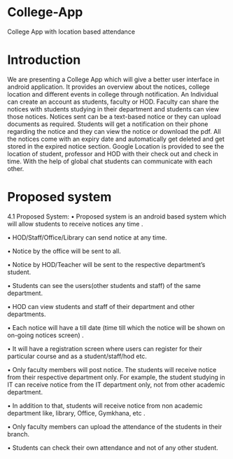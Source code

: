 # College-App
College App with location based attendance

# Introduction

We are presenting a College App which will give a better user interface in android application. It provides an overview about the notices, college location and different events in college through notification.
An Individual can create an account as students, faculty or HOD. Faculty can share the notices with students studying in their department and students can view those notices. Notices sent can be a text-based notice or they can upload documents as required. Students will get a notification on their phone regarding the notice and they can view the notice or download the pdf. All the notices come with an expiry date and automatically get deleted and get stored in the expired notice section. Google Location is provided to see the location of student, professor and HOD with their check out and check in time. With the help of global chat students can communicate with each other.

# Proposed system

4.1 Proposed System:
• Proposed system is an android based system which will allow students to receive notices any time . 

• HOD/Staff/Office/Library can send notice at any time. 

• Notice by the office will be sent to all.

 • Notice by HOD/Teacher will be sent to the respective department’s student. 
 
• Students can see the users(other students and staff) of the same department.

 • HOD can view students and staff of their department and other departments.
 
 • Each notice will have a till date (time till which the notice will be shown on on-going notices screen) .
 
• It will have a registration screen where users can register for their particular course and as a student/staff/hod etc.

 • Only faculty members will post notice. The students will receive notice from their respective department only. For example, the student studying in IT can receive notice from the IT department only, not from other academic department.
 
 • In addition to that, students will receive notice from non academic department like, library, Office, Gymkhana, etc .
 
• Only faculty members can upload the attendance of the students in their branch. 

• Students can check their own attendance and not of any other student. 




